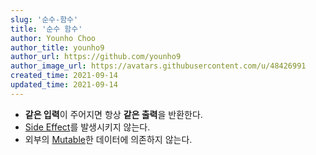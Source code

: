 ```yaml
---
slug: '순수-함수'
title: '순수 함수'
author: Younho Choo
author_title: younho9
author_url: https://github.com/younho9
author_image_url: https://avatars.githubusercontent.com/u/48426991
created_time: 2021-09-14
updated_time: 2021-09-14
---
```


- **같은 입력**이 주어지면 항상 **같은 출력**을 반환한다.
- [Side Effect](./side-effect)를 발생시키지 않는다.
- 외부의 [Mutable](./mutable)한 데이터에 의존하지 않는다.
